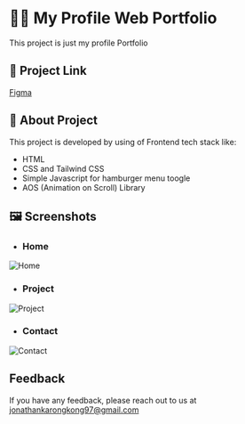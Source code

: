 
# 👩‍💻 My Profile Web Portfolio

This project is just my profile Portfolio


## 🔗 Project Link

[Figma](https://tinyurl.com/2p9xwcrr)


## 🚀 About Project

This project is developed by using of Frontend tech stack like:

- HTML
- CSS and Tailwind CSS
- Simple Javascript for hamburger menu toogle
- AOS (Animation on Scroll) Library



## 🖼️ Screenshots

- ### Home
![Home](https://i.ibb.co/vh0kpVM/web-portfolio.png)

- ### Project
![Project](https://i.ibb.co/vVtDX0b/project.png)

- ### Contact
![Contact](https://i.ibb.co/0cxCbDF/contact.png)


## Feedback

If you have any feedback, please reach out to us at jonathankarongkong97@gmail.com

